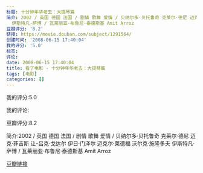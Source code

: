 ```yaml
---
标题: 十分钟年华老去：大提琴篇
简介: 2002 / 英国 德国 法国 / 剧情 歌舞 爱情 / 贝纳尔多·贝托鲁奇 克莱尔·德尼 迈克·菲吉斯 让-吕克·戈达尔 伊日·门泽尔 迈克尔·莱德福 沃尔克·施隆多夫
  伊斯特凡·萨博 / 瓦莱丽亚·布鲁尼·泰德斯基 Amit Arroz
豆瓣评分: '8.2'
链接: https://movie.douban.com/subject/1291564/
创建时间: '2008-06-15 17:40:04'
我的评分: '5.0'
标签:
评论:
date: 2008-06-15 17:40:04
title: 看了电影 - 十分钟年华老去：大提琴篇
tags: [电影]
categories: []
---
```


我的评分:5.0

我的评论:

豆瓣评分:8.2

简介:2002 / 英国 德国 法国 / 剧情 歌舞 爱情 / 贝纳尔多·贝托鲁奇 克莱尔·德尼 迈克·菲吉斯 让-吕克·戈达尔 伊日·门泽尔 迈克尔·莱德福 沃尔克·施隆多夫 伊斯特凡·萨博 / 瓦莱丽亚·布鲁尼·泰德斯基 Amit Arroz

[豆瓣链接](https://movie.douban.com/subject/1291564/)

